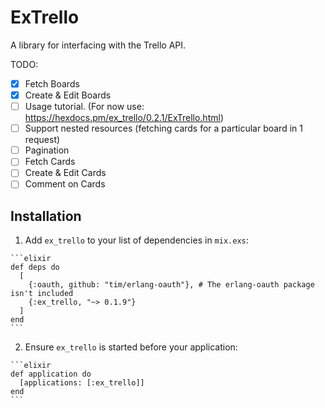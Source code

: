 # ExTrello

A library for interfacing with the Trello API.

TODO:
- [x] Fetch Boards
- [x] Create & Edit Boards
- [ ] Usage tutorial. (For now use: https://hexdocs.pm/ex_trello/0.2.1/ExTrello.html)
- [ ] Support nested resources (fetching cards for a particular board in 1 request)
- [ ] Pagination
- [ ] Fetch Cards
- [ ] Create & Edit Cards
- [ ] Comment on Cards

## Installation


  1. Add `ex_trello` to your list of dependencies in `mix.exs`:

    ```elixir
    def deps do
      [
        {:oauth, github: "tim/erlang-oauth"}, # The erlang-oauth package isn't included
        {:ex_trello, "~> 0.1.9"}
      ]
    end
    ```

  2. Ensure `ex_trello` is started before your application:

    ```elixir
    def application do
      [applications: [:ex_trello]]
    end
    ```
